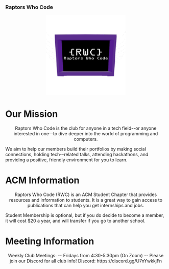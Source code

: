 ### Raptors Who Code
<p align="center">
  <img src="RWC Logo.png" alt="RWC Logo" style="width:250px;height:250px;">
</p>

# Our Mission
<p align="center">
  Raptors Who Code is the club for anyone in a tech field--or anyone interested in one--to dive deeper into the world of programming and computers. 

We aim to help our members build their portfolios by making social connections, holding tech--related talks, attending hackathons, and providing a positive, friendly environment for you to learn.
</p>

# ACM Information
<p align="center">
  Raptors Who Code (RWC) is an ACM Student Chapter that provides resources and information to students. It is a great way to gain access to publications that can help you get internships and jobs.

Student Membership is optional, but if you do decide to become a member, it will cost $20 a year, and will transfer if you go to another school. 
</p>

# Meeting Information
<p align="center">
  Weekly Club Meetings: 
-- Fridays from 4:30-5:30pm (On Zoom) -- 
Please join our Discord for all club info!
 Discord: https://discord.gg/U7nYwkkjFn
</p>
